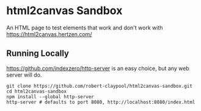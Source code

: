 html2canvas Sandbox
===================
An HTML page to test elements that work and don't work with
https://html2canvas.hertzen.com/

## Running Locally
https://github.com/indexzero/http-server is an easy choice, but any web server
will do.
```Shell
git clone https://github.com/robert-claypool/html2canvas-sandbox.git
cd html2canvas-sandbox
npm install --global http-server
http-server # defaults to port 8080, http://localhost:8080/index.html
```

